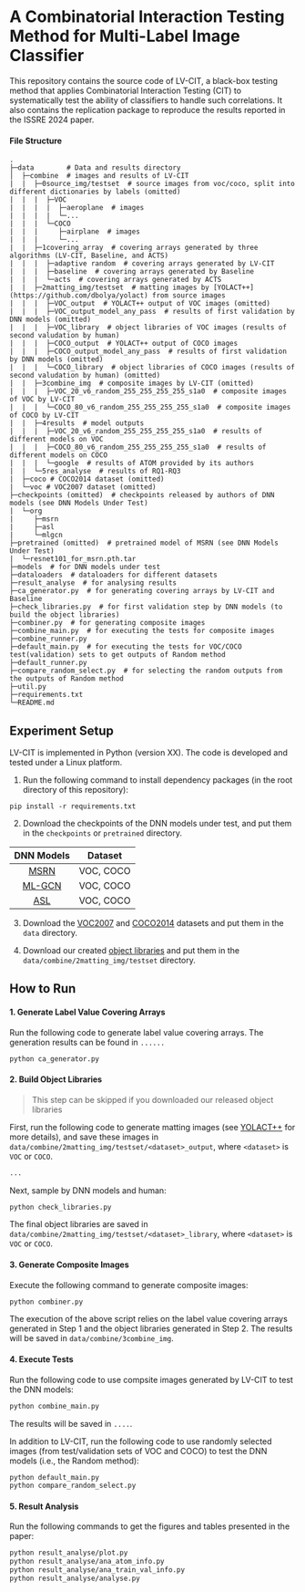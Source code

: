 # A Combinatorial Interaction Testing Method for Multi-Label Image Classifier

This repository contains the source code of LV-CIT, a black-box testing method that applies Combinatorial Interaction Testing (CIT) to systematically test the ability of classifiers to handle such correlations. It also contains the replication package to reproduce the results reported in the ISSRE 2024 paper.

#### File Structure

```
.
├─data        # Data and results directory
│  ├─combine  # images and results of LV-CIT
|  |  ├─0source_img/testset  # source images from voc/coco, split into different dictionaries by labels (omitted)
|  |  |  ├─VOC
|  |  |  |  ├─aeroplane  # images
|  |  |  |  └─...
|  |  |  └─COCO
|  |  |     ├─airplane  # images
|  |  |     └─...
|  |  ├─1covering_array  # covering arrays generated by three algorithms (LV-CIT, Baseline, and ACTS)
|  |  |  ├─adaptive random  # covering arrays generated by LV-CIT
|  |  |  ├─baseline  # covering arrays generated by Baseline
|  |  |  └─acts  # covering arrays generated by ACTS
|  |  ├─2matting_img/testset  # matting images by [YOLACT++](https://github.com/dbolya/yolact) from source images
|  |  |  ├─VOC_output  # YOLACT++ output of VOC images (omitted)
|  |  |  ├─VOC_output_model_any_pass  # results of first validation by DNN models (omitted)
|  |  |  ├─VOC_library  # object libraries of VOC images (results of second valudation by human)
|  |  |  ├─COCO_output  # YOLACT++ output of COCO images
|  |  |  ├─COCO_output_model_any_pass  # results of first validation by DNN models (omitted)
|  |  |  └─COCO_library  # object libraries of COCO images (results of second valudation by human) (omitted)
|  |  ├─3combine_img  # composite images by LV-CIT (omitted)
|  |  |  ├─VOC_20_v6_random_255_255_255_255_s1a0  # composite images of VOC by LV-CIT
|  |  |  └─COCO_80_v6_random_255_255_255_255_s1a0  # composite images of COCO by LV-CIT
|  |  ├─4results  # model outputs
|  |  |  ├─VOC_20_v6_random_255_255_255_255_s1a0  # results of different models on VOC
|  |  |  ├─COCO_80_v6_random_255_255_255_255_s1a0  # results of different models on COCO
|  |  |  └─google  # results of ATOM provided by its authors
|  |  └─5res_analyse  # results of RQ1-RQ3
|  ├─coco # COCO2014 dataset (omitted)
|  └─voc # VOC2007 dataset (omitted)
├─checkpoints (omitted)  # checkpoints released by authors of DNN models (see DNN Models Under Test)
|  └─org
|     ├─msrn
|     ├─asl
|     └─mlgcn
├─pretrained (omitted)  # pretrained model of MSRN (see DNN Models Under Test)
|  └─resnet101_for_msrn.pth.tar
├─models  # for DNN models under test
├─dataloaders  # dataloaders for different datasets
├─result_analyse  # for analysing results
├─ca_generator.py  # for generating covering arrays by LV-CIT and Baseline
├─check_libraries.py  # for first validation step by DNN models (to build the object libraries)
├─combiner.py  # for generating composite images
├─combine_main.py  # for executing the tests for composite images
├─combine_runner.py
├─default_main.py  # for executing the tests for VOC/COCO test(validation) sets to get outputs of Random method
├─default_runner.py
├─compare_random_select.py  # for selecting the random outputs from the outputs of Random method
├─util.py
├─requirements.txt
└─README.md
```

## Experiment Setup

LV-CIT is implemented in Python (version XX). The code is developed and tested under a Linux platform. 

1. Run the following command to install dependency packages (in the root directory of this repository):

```
pip install -r requirements.txt
```

2. Download the checkpoints of the DNN models under test, and put them in the `checkpoints` or `pretrained` directory.

| DNN Models | Dataset |
| :---: | :---: |
| [MSRN](https://github.com/chehao2628/MSRN) | VOC, COCO |
| [ML-GCN](https://github.com/megvii-research/ML-GCN) | VOC, COCO |
| [ASL](https://github.com/Alibaba-MIIL/ASL) | VOC, COCO |

3. Download the [VOC2007](http://host.robots.ox.ac.uk/pascal/VOC/voc2007/) and [COCO2014](https://cocodataset.org) datasets and put them in the `data` directory.

4. Download our created [object libraries](https://drive.google.com/drive/folders/1_z7JdSVLbSxoTLke3J6249HhtKztXlhj) and put them in the `data/combine/2matting_img/testset` directory.

## How to Run

#### 1. Generate Label Value Covering Arrays

Run the following code to generate label value covering arrays. The generation results can be found in `......` 

```bash
python ca_generator.py
```

#### 2. Build Object Libraries

> This step can be skipped if you downloaded our released object libraries

First, run the following code to generate matting images (see [YOLACT++](https://github.com/dbolya/yolact) for more details), and save these images in `data/combine/2matting_img/testset/<dataset>_output`, where `<dataset>` is `VOC` or `COCO`.

```bash
...
```

Next, sample by DNN models and human:

```bash
python check_libraries.py
```

The final object libraries are saved in `data/combine/2matting_img/testset/<dataset>_library`, where `<dataset>` is `VOC` or `COCO`.

#### 3. Generate Composite Images

Execute the following command to generate composite images:

```bash
python combiner.py
```

The execution of the above script relies on the label value covering arrays generated in Step 1 and the object libraries generated in Step 2. The results will be saved in `data/combine/3combine_img`.

#### 4. Execute Tests

Run the following code to use compsite images generated by LV-CIT to test the DNN models:

```bash
python combine_main.py
```

The results will be saved in `....`.

In addition to LV-CIT, run the following code to use randomly selected images (from test/validation sets of VOC and COCO) to test the DNN models (i.e., the Random method):

```bash
python default_main.py
python compare_random_select.py
```

#### 5. Result Analysis

Run the following commands to get the figures and tables presented in the paper:

```bash
python result_analyse/plot.py
python result_analyse/ana_atom_info.py
python result_analyse/ana_train_val_info.py
python result_analyse/analyse.py
```
